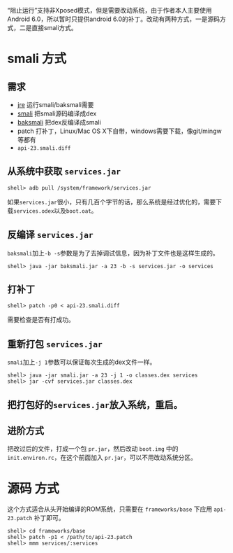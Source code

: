 “阻止运行”支持非Xposed模式，但是需要改动系统，由于作者本人主要使用Android 6.0，所以暂时只提供android 6.0的补丁。改动有两种方式，一是源码方式，二是直接smali方式。

# smali 方式

## 需求
- [jre](http://www.oracle.com/technetwork/java/javase/downloads/index.html) 运行smali/baksmali需要
- [smali](http://github.com/JesusFreke/smali) 把smali源码编译成dex
- [baksmali](http://github.com/JesusFreke/smali) 把dex反编译成smali
- patch 打补丁，Linux/Mac OS X下自带，windows需要下载，像git/mingw等都有
- `api-23.smali.diff`

## 从系统中获取 `services.jar`

```
shell> adb pull /system/framework/services.jar
```

如果`services.jar`很小，只有几百个字节的话，那么系统是经过优化的，需要下载`services.odex`以及`boot.oat`。

## 反编译 `services.jar`

`baksmali`加上`-b -s`参数是为了去掉调试信息，因为补丁文件也是这样生成的。

```
shell> java -jar baksmali.jar -a 23 -b -s services.jar -o services
```

## 打补丁

```
shell> patch -p0 < api-23.smali.diff
```

需要检查是否有打成功。

## 重新打包 `services.jar`

`smali`加上`-j 1`参数可以保证每次生成的dex文件一样。

```
shell> java -jar smali.jar -a 23 -j 1 -o classes.dex services
shell> jar -cvf services.jar classes.dex
```

## 把打包好的`services.jar`放入系统，重启。

## 进阶方式

把改过后的文件，打成一个包 `pr.jar`，然后改动 `boot.img` 中的 `init.environ.rc`，在这个前面加入 `pr.jar`，可以不用改动系统分区。

# 源码 方式

这个方式适合从头开始编译的ROM系统，只需要在 `frameworks/base` 下应用 `api-23.patch` 补丁即可。

```
shell> cd frameworks/base
shell> patch -p1 < /path/to/api-23.patch
shell> mmm services/:services
```
